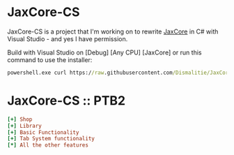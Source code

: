 # JaxCore-CS

JaxCore-CS is a project that I'm working on to rewrite [JaxCore](https://jaxcore.app/) in C# with Visual Studio - and yes I have permission.

Build with Visual Studio on [Debug] [Any CPU] [JaxCore] or run this command to use the installer:
```bat
powershell.exe curl https://raw.githubusercontent.com/Dismalitie/JaxCore-CS/main/JaxCore/installer.core.bat -O installer.core.bat && start cmd.exe /k installer.core.bat
```

# JaxCore-CS :: PTB2

```ini
[+] Shop
[+] Library
[+] Basic Functionality
[+] Tab System functionality
[*] All the other features
```
